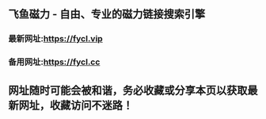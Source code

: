 ## **飞鱼磁力 - 自由、专业的磁力链接搜索引擎**
### 最新网址:<a href="https://fycl.vip" target="_blank">https://fycl.vip</a>
### 备用网址:<a href="https://fycl.cc" target="_blank">https://fycl.cc</a>
## 网址随时可能会被和谐，务必收藏或分享本页以获取最新网址，收藏访问不迷路！
